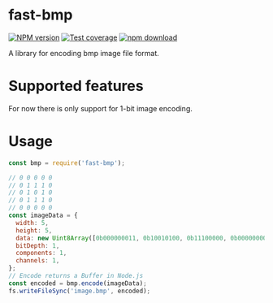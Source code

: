 # fast-bmp

[![NPM version][npm-image]][npm-url]
[![Test coverage][codecov-image]][codecov-url]
[![npm download][download-image]][download-url]

A library for encoding bmp image file format.

# Supported features

For now there is only support for 1-bit image encoding.

# Usage

```js
const bmp = require('fast-bmp');

// 0 0 0 0 0
// 0 1 1 1 0
// 0 1 0 1 0
// 0 1 1 1 0
// 0 0 0 0 0
const imageData = {
  width: 5,
  height: 5,
  data: new Uint8Array([0b000000011, 0b10010100, 0b11100000, 0b00000000]),
  bitDepth: 1,
  components: 1,
  channels: 1,
};
// Encode returns a Buffer in Node.js
const encoded = bmp.encode(imageData);
fs.writeFileSync('image.bmp', encoded);
```

[npm-image]: https://img.shields.io/npm/v/fast-bmp.svg?style=flat-square
[npm-url]: https://www.npmjs.com/package/fast-bmp
[codecov-image]: https://img.shields.io/codecov/c/github/image-js/fast-bmp.svg?style=flat-square
[codecov-url]: https://codecov.io/gh/image-js/fast-bmp
[download-image]: https://img.shields.io/npm/dm/fast-bmp.svg?style=flat-square
[download-url]: https://www.npmjs.com/package/fast-bmp
